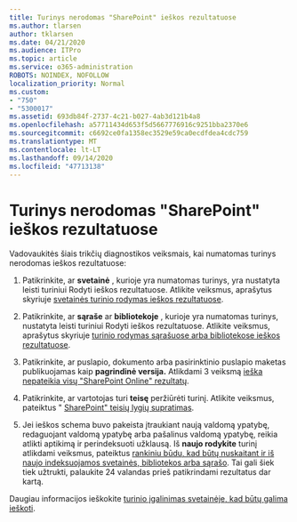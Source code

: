 ```yaml
---
title: Turinys nerodomas "SharePoint" ieškos rezultatuose
ms.author: tlarsen
author: tklarsen
ms.date: 04/21/2020
ms.audience: ITPro
ms.topic: article
ms.service: o365-administration
ROBOTS: NOINDEX, NOFOLLOW
localization_priority: Normal
ms.custom:
- "750"
- "5300017"
ms.assetid: 693db84f-2737-4c21-b027-4ab3d121b4a8
ms.openlocfilehash: a57711434d653f5d5667776916c9251bba2370e6
ms.sourcegitcommit: c6692ce0fa1358ec3529e59ca0ecdfdea4cdc759
ms.translationtype: MT
ms.contentlocale: lt-LT
ms.lasthandoff: 09/14/2020
ms.locfileid: "47713138"
---
```

# <a name="content-doesnt-appear-in-sharepoint-search-results"></a>Turinys nerodomas "SharePoint" ieškos rezultatuose

Vadovaukitės šiais trikčių diagnostikos veiksmais, kai numatomas turinys nerodomas ieškos rezultatuose:
  
1. Patikrinkite, ar **svetainė** , kurioje yra numatomas turinys, yra nustatyta leisti turiniui Rodyti ieškos rezultatuose. Atlikite veiksmus, aprašytus skyriuje [svetainės turinio rodymas ieškos rezultatuose](https://docs.microsoft.com/sharepoint/make-site-content-searchable#show-content-on-a-site-in-search-results).

2. Patikrinkite, ar **sąraše** ar **bibliotekoje** , kurioje yra numatomas turinys, nustatyta leisti turiniui Rodyti ieškos rezultatuose. Atlikite veiksmus, aprašytus skyriuje [turinio rodymas sąrašuose arba bibliotekose ieškos rezultatuose](https://docs.microsoft.com/sharepoint/make-site-content-searchable#show-content-from-lists-or-libraries-in-search-results).

3. Patikrinkite, ar puslapio, dokumento arba pasirinktinio puslapio maketas publikuojamas kaip **pagrindinė versija.** Atlikdami 3 veiksmą [ieška nepateikia visų "SharePoint Online" rezultatų](https://go.microsoft.com/fwlink/?linkid=874525).

4. Patikrinkite, ar vartotojas turi **teisę** peržiūrėti turinį. Atlikite veiksmus, pateiktus " [SharePoint" teisių lygių supratimas](https://docs.microsoft.com/sharepoint/understanding-permission-levels).
    
5. Jei ieškos schema buvo pakeista įtraukiant naują valdomą ypatybę, redaguojant valdomą ypatybę arba pašalinus valdomą ypatybę, reikia atlikti aptikimą ir perindeksuoti užklausą. Iš **naujo rodykite** turinį atlikdami veiksmus, pateiktus [rankiniu būdu, kad būtų nuskaitant ir iš naujo indeksuojamos svetainės, bibliotekos arba sąrašo](https://docs.microsoft.com/sharepoint/crawl-site-content). Tai gali šiek tiek užtrukti, palaukite 24 valandas prieš patikrindami rezultatus dar kartą.

Daugiau informacijos ieškokite [turinio įgalinimas svetainėje, kad būtų galima ieškoti](https://docs.microsoft.com/sharepoint/make-site-content-searchable). 
  
